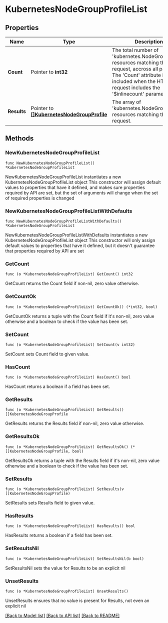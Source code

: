 # KubernetesNodeGroupProfileList

## Properties

Name | Type | Description | Notes
------------ | ------------- | ------------- | -------------
**Count** | Pointer to **int32** | The total number of &#39;kubernetes.NodeGroupProfile&#39; resources matching the request, accross all pages. The &#39;Count&#39; attribute is included when the HTTP GET request includes the &#39;$inlinecount&#39; parameter. | [optional] 
**Results** | Pointer to [**[]KubernetesNodeGroupProfile**](KubernetesNodeGroupProfile.md) | The array of &#39;kubernetes.NodeGroupProfile&#39; resources matching the request. | [optional] 

## Methods

### NewKubernetesNodeGroupProfileList

`func NewKubernetesNodeGroupProfileList() *KubernetesNodeGroupProfileList`

NewKubernetesNodeGroupProfileList instantiates a new KubernetesNodeGroupProfileList object
This constructor will assign default values to properties that have it defined,
and makes sure properties required by API are set, but the set of arguments
will change when the set of required properties is changed

### NewKubernetesNodeGroupProfileListWithDefaults

`func NewKubernetesNodeGroupProfileListWithDefaults() *KubernetesNodeGroupProfileList`

NewKubernetesNodeGroupProfileListWithDefaults instantiates a new KubernetesNodeGroupProfileList object
This constructor will only assign default values to properties that have it defined,
but it doesn't guarantee that properties required by API are set

### GetCount

`func (o *KubernetesNodeGroupProfileList) GetCount() int32`

GetCount returns the Count field if non-nil, zero value otherwise.

### GetCountOk

`func (o *KubernetesNodeGroupProfileList) GetCountOk() (*int32, bool)`

GetCountOk returns a tuple with the Count field if it's non-nil, zero value otherwise
and a boolean to check if the value has been set.

### SetCount

`func (o *KubernetesNodeGroupProfileList) SetCount(v int32)`

SetCount sets Count field to given value.

### HasCount

`func (o *KubernetesNodeGroupProfileList) HasCount() bool`

HasCount returns a boolean if a field has been set.

### GetResults

`func (o *KubernetesNodeGroupProfileList) GetResults() []KubernetesNodeGroupProfile`

GetResults returns the Results field if non-nil, zero value otherwise.

### GetResultsOk

`func (o *KubernetesNodeGroupProfileList) GetResultsOk() (*[]KubernetesNodeGroupProfile, bool)`

GetResultsOk returns a tuple with the Results field if it's non-nil, zero value otherwise
and a boolean to check if the value has been set.

### SetResults

`func (o *KubernetesNodeGroupProfileList) SetResults(v []KubernetesNodeGroupProfile)`

SetResults sets Results field to given value.

### HasResults

`func (o *KubernetesNodeGroupProfileList) HasResults() bool`

HasResults returns a boolean if a field has been set.

### SetResultsNil

`func (o *KubernetesNodeGroupProfileList) SetResultsNil(b bool)`

 SetResultsNil sets the value for Results to be an explicit nil

### UnsetResults
`func (o *KubernetesNodeGroupProfileList) UnsetResults()`

UnsetResults ensures that no value is present for Results, not even an explicit nil

[[Back to Model list]](../README.md#documentation-for-models) [[Back to API list]](../README.md#documentation-for-api-endpoints) [[Back to README]](../README.md)


